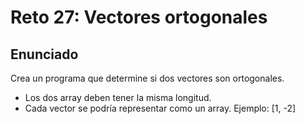 # Reto 27: Vectores ortogonales

## Enunciado

Crea un programa que determine si dos vectores son ortogonales.

- Los dos array deben tener la misma longitud.
- Cada vector se podría representar como un array. Ejemplo: [1, -2]
